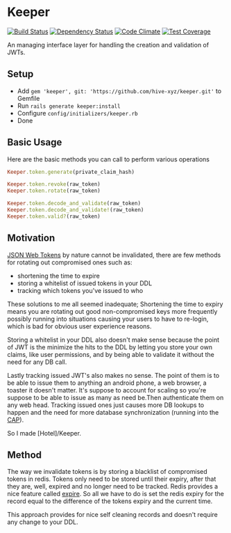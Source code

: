 # Keeper
[![Build Status](https://img.shields.io/travis/hive-xyz/keeper/master.svg)](https://travis-ci.org/hive-xyz/keeper)
[![Dependency Status](https://img.shields.io/gemnasium/hive-xyz/keeper.svg)](https://gemnasium.com/hive-xyz/keeper)
[![Code Climate](https://img.shields.io/codeclimate/github/hive-xyz/keeper.svg)](https://codeclimate.com/github/hive-xyz/keeper)
[![Test Coverage](https://img.shields.io/codeclimate/coverage/github/hive-xyz/keeper.svg)](https://codeclimate.com/github/hive-xyz/keeper/coverage)

An managing interface layer for handling the creation and validation of JWTs.

## Setup
 - Add `gem 'keeper', git: 'https://github.com/hive-xyz/keeper.git'` to Gemfile
 - Run `rails generate keeper:install`
 - Configure `config/initializers/keeper.rb`
 - Done

## Basic Usage
Here are the basic methods you can call to perform various operations

```ruby
Keeper.token.generate(private_claim_hash)

Keeper.token.revoke(raw_token)
Keeper.token.rotate(raw_token)

Keeper.token.decode_and_validate(raw_token)
Keeper.token.decode_and_validate!(raw_token)
Keeper.token.valid?(raw_token)
```

## Motivation
[JSON Web Tokens](https://jwt.io/) by nature cannot be invalidated, there are few methods
for rotating out compromised ones such as:
- shortening the time to expire
- storing a whitelist of issued tokens in your DDL
- tracking which tokens you've issued to who

These solutions to me all seemed inadequate; Shortening the time to expiry means
you are rotating out good non-compromised keys more frequently possibly running into situations causing your users to have to re-login, which is bad for obvious user experience reasons.

Storing a whitelist in your DDL also doesn't make sense because the point of JWT
is the minimize the hits to the DDL by letting you store your own claims, like
user permissions, and by being able to validate it without the need for any DB call.

Lastly tracking issued JWT's also makes no sense. The point of them is to be able
to issue them to anything an android phone, a web browser, a toaster it doesn't matter. It's suppose to account for scaling so you're suppose to be able to issue as many as need be.Then authenticate them on any web head. Tracking issued ones just causes more DB lookups to happen and the need for more database synchronization (running into the [CAP](https://en.wikipedia.org/wiki/CAP_theorem)).

So I made [Hotel]/Keeper.

## Method
The way we invalidate tokens is by storing a blacklist of compromised tokens in redis. Tokens only need to be stored until their expiry, after that they are, well, expired and no longer need to be tracked. Redis provides a nice feature called [expire](http://redis.io/commands/expire). So all we have to do is set the redis expiry for the record equal to the difference of the tokens expiry and the current time.

This approach provides for nice self cleaning records and doesn't require any change to your DDL.
